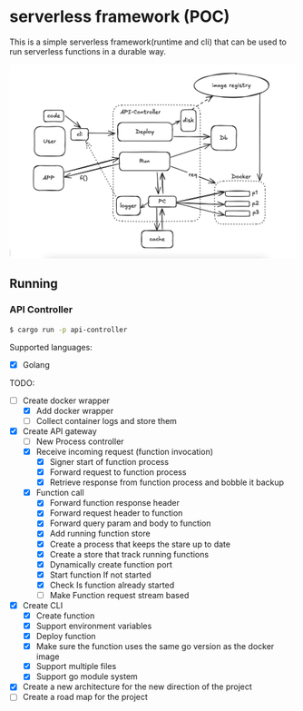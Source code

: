 # serverless framework (POC)

This is a simple serverless framework(runtime and cli) that can be used to run serverless functions in a durable way.


![Serverless Architecture](./asset/serverless.png "Architecture")

## Running

### API Controller
```sh
$ cargo run -p api-controller
```

Supported languages:
- [x] Golang

TODO:
- [ ] Create docker wrapper
    - [x] Add docker wrapper
    - [ ] Collect container logs and store them 
- [x] Create API gateway
    - [ ] New Process controller 
    - [x] Receive incoming request (function invocation)
        - [x] Signer start of function process
        - [x] Forward request to function process
        - [x] Retrieve response from function process and bobble it backup
    - [x] Function call
        - [x] Forward function response header
        - [x] Forward request header to function
        - [x] Forward query param and body to function
        - [x] Add running function store
        - [x] Create a process that keeps the stare up to date
        - [x] Create a store that track running functions
        - [x] Dynamically create function port
        - [x] Start function If not started
        - [x] Check Is function already started
        - [ ] Make Function request stream based
- [x] Create CLI
    - [x] Create function
    - [x] Support environment variables
    - [x] Deploy function
    - [x] Make sure the function uses the same go version as the docker image
    - [x] Support multiple files
    - [x] Support go module system
- [x] Create a new architecture for the new direction of the project
- [ ] Create a road map for the project